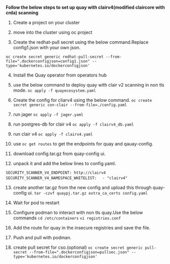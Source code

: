 **Follow the below steps to set up quay with clairv4(modified claircore with crda) scanning**


1. Create a project on your cluster

2. move into the cluster using oc project <name>

3. Create the redhat-pull secret using the below command.Replace config1.json with your own json.

```oc create secret generic redhat-pull-secret --from-file=".dockerconfigjson=config1.json" --type='kubernetes.io/dockerconfigjson'```

4. Install the Quay operator from operators hub

5. use the below command to deploy quay with clair v2 scanning in non tls mode.
```oc apply -f quayecosystem.yaml```

6. Create the config for cliarv4 using the below command.
```oc create  secret generic con-clair --from-file=./config.yaml```

7. run jager
```oc apply -f jager.yaml```

8. run postgres-db for clair v4
```oc apply -f clairv4_db.yaml```

9. run clair v4
```oc apply -f clairv4.yaml```

10. use ```oc get routes``` to get the endpoints for quay and qauay-config.

11. download config.tar.gz from quay-config ui.

12. unpack it and add the below lines to config.yaml.

```SECURITY_SCANNER_V4_ENDPOINT: http://clairv4```
```SECURITY_SCANNER_V4_NAMESPACE_WHITELIST:```
```  - "clairv4"```


13. create another tar.gz from the new config and upload this through quay-config ui.
```tar -czvf quaypj.tar.gz extra_ca_certs config.yaml```

14. Wait for pod to restart


15. Configure podman to interact with non tls quay.Use the below commands
```cd /etc/containers```
```vi registries.conf```

16. Add the route for quay in the insecure registries and save the file.

17. Push and pull with podman.

18. create pull secret for cso.(optional)
```oc create secret generic pull-secret --from-file=".dockerconfigjson=pullsec.json" --type='kubernetes.io/dockerconfigjson'```
